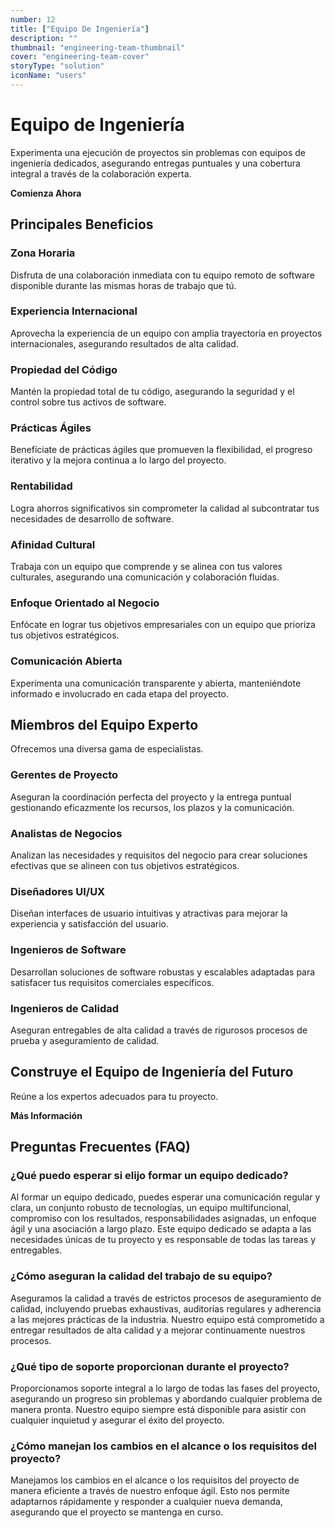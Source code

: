 ```yaml
---
number: 12
title: ["Equipo De Ingeniería"]
description: ""
thumbnail: "engineering-team-thumbnail"
cover: "engineering-team-cover"
storyType: "solution"
iconName: "users"
---
```


# Equipo de Ingeniería

Experimenta una ejecución de proyectos sin problemas con equipos de ingeniería dedicados, asegurando entregas puntuales y una cobertura integral a través de la colaboración experta.

**Comienza Ahora**

## Principales Beneficios

### Zona Horaria

Disfruta de una colaboración inmediata con tu equipo remoto de software disponible durante las mismas horas de trabajo que tú.

### Experiencia Internacional

Aprovecha la experiencia de un equipo con amplia trayectoria en proyectos internacionales, asegurando resultados de alta calidad.

### Propiedad del Código

Mantén la propiedad total de tu código, asegurando la seguridad y el control sobre tus activos de software.

### Prácticas Ágiles

Benefíciate de prácticas ágiles que promueven la flexibilidad, el progreso iterativo y la mejora continua a lo largo del proyecto.

### Rentabilidad

Logra ahorros significativos sin comprometer la calidad al subcontratar tus necesidades de desarrollo de software.

### Afinidad Cultural

Trabaja con un equipo que comprende y se alinea con tus valores culturales, asegurando una comunicación y colaboración fluidas.

### Enfoque Orientado al Negocio

Enfócate en lograr tus objetivos empresariales con un equipo que prioriza tus objetivos estratégicos.

### Comunicación Abierta

Experimenta una comunicación transparente y abierta, manteniéndote informado e involucrado en cada etapa del proyecto.

## Miembros del Equipo Experto

Ofrecemos una diversa gama de especialistas.

### Gerentes de Proyecto

Aseguran la coordinación perfecta del proyecto y la entrega puntual gestionando eficazmente los recursos, los plazos y la comunicación.

### Analistas de Negocios

Analizan las necesidades y requisitos del negocio para crear soluciones efectivas que se alineen con tus objetivos estratégicos.

### Diseñadores UI/UX

Diseñan interfaces de usuario intuitivas y atractivas para mejorar la experiencia y satisfacción del usuario.

### Ingenieros de Software

Desarrollan soluciones de software robustas y escalables adaptadas para satisfacer tus requisitos comerciales específicos.

### Ingenieros de Calidad

Aseguran entregables de alta calidad a través de rigurosos procesos de prueba y aseguramiento de calidad.

## Construye el Equipo de Ingeniería del Futuro

Reúne a los expertos adecuados para tu proyecto.

**Más Información**

## Preguntas Frecuentes (FAQ)

### ¿Qué puedo esperar si elijo formar un equipo dedicado?

Al formar un equipo dedicado, puedes esperar una comunicación regular y clara, un conjunto robusto de tecnologías, un equipo multifuncional, compromiso con los resultados, responsabilidades asignadas, un enfoque ágil y una asociación a largo plazo. Este equipo dedicado se adapta a las necesidades únicas de tu proyecto y es responsable de todas las tareas y entregables.

### ¿Cómo aseguran la calidad del trabajo de su equipo?

Aseguramos la calidad a través de estrictos procesos de aseguramiento de calidad, incluyendo pruebas exhaustivas, auditorías regulares y adherencia a las mejores prácticas de la industria. Nuestro equipo está comprometido a entregar resultados de alta calidad y a mejorar continuamente nuestros procesos.

### ¿Qué tipo de soporte proporcionan durante el proyecto?

Proporcionamos soporte integral a lo largo de todas las fases del proyecto, asegurando un progreso sin problemas y abordando cualquier problema de manera pronta. Nuestro equipo siempre está disponible para asistir con cualquier inquietud y asegurar el éxito del proyecto.

### ¿Cómo manejan los cambios en el alcance o los requisitos del proyecto?

Manejamos los cambios en el alcance o los requisitos del proyecto de manera eficiente a través de nuestro enfoque ágil. Esto nos permite adaptarnos rápidamente y responder a cualquier nueva demanda, asegurando que el proyecto se mantenga en curso.
